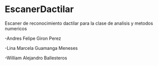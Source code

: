 # EscanerDactilar
Escaner de reconocimiento dactilar para la clase de analisis y metodos numericos

-Andres Felipe Giron Perez

-Lina Marcela Guamanga Meneses

-William Alejandro Ballesteros

